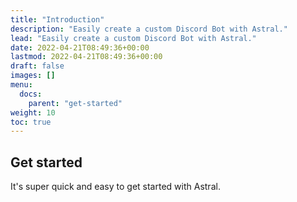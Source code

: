 ```yaml
---
title: "Introduction"
description: "Easily create a custom Discord Bot with Astral."
lead: "Easily create a custom Discord Bot with Astral."
date: 2022-04-21T08:49:36+00:00
lastmod: 2022-04-21T08:49:36+00:00
draft: false
images: []
menu:
  docs:
    parent: "get-started"
weight: 10
toc: true
---
```


## Get started

It's super quick and easy to get started with Astral.
